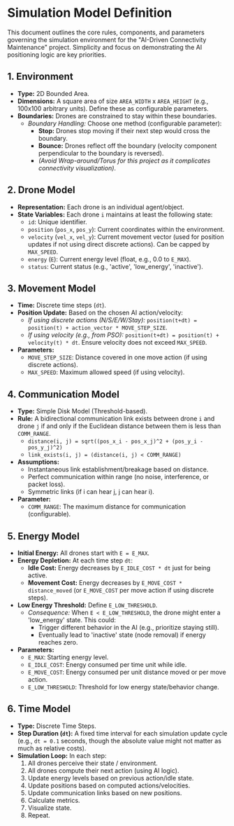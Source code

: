 # Simulation Model Definition

This document outlines the core rules, components, and parameters governing the simulation environment for the "AI-Driven Connectivity Maintenance" project. Simplicity and focus on demonstrating the AI positioning logic are key priorities.

## 1. Environment

*   **Type:** 2D Bounded Area.
*   **Dimensions:** A square area of size `AREA_WIDTH` x `AREA_HEIGHT` (e.g., 100x100 arbitrary units). Define these as configurable parameters.
*   **Boundaries:** Drones are constrained to stay within these boundaries.
    *   *Boundary Handling:* Choose one method (configurable parameter):
        *   **Stop:** Drones stop moving if their next step would cross the boundary.
        *   **Bounce:** Drones reflect off the boundary (velocity component perpendicular to the boundary is reversed).
        *   *(Avoid Wrap-around/Torus for this project as it complicates connectivity visualization)*.

## 2. Drone Model

*   **Representation:** Each drone is an individual agent/object.
*   **State Variables:** Each drone `i` maintains at least the following state:
    *   `id`: Unique identifier.
    *   `position` (`pos_x`, `pos_y`): Current coordinates within the environment.
    *   `velocity` (`vel_x`, `vel_y`): Current movement vector (used for position updates if not using direct discrete actions). Can be capped by `MAX_SPEED`.
    *   `energy` (`E`): Current energy level (float, e.g., 0.0 to `E_MAX`).
    *   `status`: Current status (e.g., 'active', 'low_energy', 'inactive').

## 3. Movement Model

*   **Time:** Discrete time steps (`dt`).
*   **Position Update:** Based on the chosen AI action/velocity:
    *   *If using discrete actions (N/S/E/W/Stay):* `position(t+dt) = position(t) + action_vector * MOVE_STEP_SIZE`.
    *   *If using velocity (e.g., from PSO):* `position(t+dt) = position(t) + velocity(t) * dt`. Ensure velocity does not exceed `MAX_SPEED`.
*   **Parameters:**
    *   `MOVE_STEP_SIZE`: Distance covered in one move action (if using discrete actions).
    *   `MAX_SPEED`: Maximum allowed speed (if using velocity).

## 4. Communication Model

*   **Type:** Simple Disk Model (Threshold-based).
*   **Rule:** A bidirectional communication link exists between drone `i` and drone `j` if and only if the Euclidean distance between them is less than `COMM_RANGE`.
    *   `distance(i, j) = sqrt((pos_x_i - pos_x_j)^2 + (pos_y_i - pos_y_j)^2)`
    *   `link_exists(i, j) = (distance(i, j) < COMM_RANGE)`
*   **Assumptions:**
    *   Instantaneous link establishment/breakage based on distance.
    *   Perfect communication within range (no noise, interference, or packet loss).
    *   Symmetric links (if i can hear j, j can hear i).
*   **Parameter:**
    *   `COMM_RANGE`: The maximum distance for communication (configurable).

## 5. Energy Model

*   **Initial Energy:** All drones start with `E = E_MAX`.
*   **Energy Depletion:** At each time step `dt`:
    *   **Idle Cost:** Energy decreases by `E_IDLE_COST * dt` just for being active.
    *   **Movement Cost:** Energy decreases by `E_MOVE_COST * distance_moved` (or `E_MOVE_COST` per move action if using discrete steps).
*   **Low Energy Threshold:** Define `E_LOW_THRESHOLD`.
    *   *Consequence:* When `E < E_LOW_THRESHOLD`, the drone might enter a 'low_energy' state. This could:
        *   Trigger different behavior in the AI (e.g., prioritize staying still).
        *   Eventually lead to 'inactive' state (node removal) if energy reaches zero.
*   **Parameters:**
    *   `E_MAX`: Starting energy level.
    *   `E_IDLE_COST`: Energy consumed per time unit while idle.
    *   `E_MOVE_COST`: Energy consumed per unit distance moved or per move action.
    *   `E_LOW_THRESHOLD`: Threshold for low energy state/behavior change.

## 6. Time Model

*   **Type:** Discrete Time Steps.
*   **Step Duration (`dt`):** A fixed time interval for each simulation update cycle (e.g., `dt = 0.1` seconds, though the absolute value might not matter as much as relative costs).
*   **Simulation Loop:** In each step:
    1.  All drones perceive their state / environment.
    2.  All drones compute their next action (using AI logic).
    3.  Update energy levels based on previous action/idle state.
    4.  Update positions based on computed actions/velocities.
    5.  Update communication links based on new positions.
    6.  Calculate metrics.
    7.  Visualize state.
    8.  Repeat.
